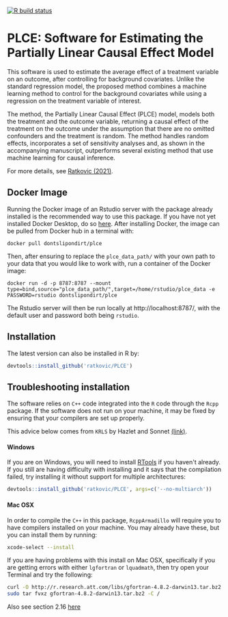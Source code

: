<!-- badges: start -->
[![R build status](https://github.com/ratkovic/PLCE/workflows/R-CMD-check/badge.svg)](https://github.com/ratkovic/PLCE/actions)
<!-- badges: end -->

# PLCE: Software for Estimating the Partially Linear Causal Effect Model

This software is used to estimate the average effect of a treatment variable on an outcome, after controlling for background covariates.  Unlike the standard regression model, the proposed method combines a machine learning method to control for the background covariates while using a regression on the treatment variable of interest.  

The method, the Partially Linear Causal Effect (PLCE) model, models both the treatment and the outcome variable, returning a causal effect of the treatment on the outcome under the assumption that there are no omitted confounders and the treatment is random. The method handles random effects, incorporates a set of sensitivity analyses and, as shown in the accompanying manuscript, outperforms several existing method that use machine learning for causal inference.

For more details, see  [Ratkovic (2021)](https://scholar.princeton.edu/sites/default/files/plce_round3.pdf).

## Docker Image

Running the Docker image of an Rstudio server with the package already installed is the recommended way to use this package. If you have not yet installed Docker Desktop, do so [here](https://www.docker.com/products/docker-desktop/). After installing Docker, the image can be pulled from Docker hub in a terminal with:

```
docker pull dontslipondirt/plce
```

Then, after ensuring to replace the `plce_data_path/` with your own path to your data that you would like to work with, run a container of the Docker image:

```
docker run -d -p 8787:8787 --mount type=bind,source="plce_data_path/",target=/home/rstudio/plce_data -e PASSWORD=rstudio dontslipondirt/plce
```

The Rstudio server will then be run locally at http://localhost:8787/, with the default user and password both being `rstudio`.

## Installation 

The latest version can also be installed in R by:
```R
devtools::install_github('ratkovic/PLCE')
```


## Troubleshooting installation

The software relies on `C++` code integrated into the `R` code through the `Rcpp` package.  If the software does not run on your machine, it may be fixed by ensuring that your compilers are set up properly.

This advice below comes from `KRLS` by Hazlet and Sonnet [(link)](https://github.com/lukesonnet/KRLS).

#### Windows
If you are on Windows, you will need to install [RTools](https://cran.r-project.org/bin/windows/Rtools/) if you haven't already. If you still are having difficulty with installing and it says that the compilation failed, try installing it without support for multiple architectures:
```R
devtools::install_github('ratkovic/PLCE', args=c('--no-multiarch'))
```

#### Mac OSX

In order to compile the `C++` in this package, `RcppArmadillo` will require you to have compilers installed on your machine. You may already have these, but you can install them by running:

```bash
xcode-select --install
```

If you are having problems with this install on Mac OSX, specifically if you are getting errors with either `lgfortran` or `lquadmath`, then try open your Terminal and try the following:

```bash
curl -O http://r.research.att.com/libs/gfortran-4.8.2-darwin13.tar.bz2
sudo tar fvxz gfortran-4.8.2-darwin13.tar.bz2 -C /
```

Also see section 2.16 [here](http://dirk.eddelbuettel.com/code/rcpp/Rcpp-FAQ.pdf)
